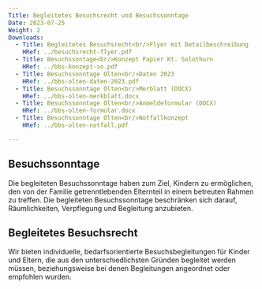 ```yaml
---
Title: Begleitetes Besuchsrecht und Besuchssonntage
Date: 2023-07-25
Weight: 2
Downloads:
  - Title: Begleitetes Besuchsrecht<br/>Flyer mit Detailbeschreibung
    HRef: ../besuchsrecht-flyer.pdf
  - Title: Besuchssontage<br/>Konzept Papier Kt. Solothurn
    HRef: ../bbs-konzept-so.pdf
  - Title: Besuchssonntage Olten<br/>Daten 2023
    HRef: ../bbs-olten-daten-2023.pdf
  - Title: Besuchssonntage Olten<br/>Merblatt (DOCX)
    HRef: ../bbs-olten-merkblatt.docx
  - Title: Besuchssonntage Olten<br/>Anmeldeformular (DOCX)
    HRef: ../bbs-olten-formular.docx
  - Title: Besuchssonntage Olten<br/>Notfallkonzept
    HRef: ../bbs-olten-notfall.pdf

---
```


## Besuchssonntage

Die begleiteten Besuchssonntage haben zum Ziel, Kindern zu ermöglichen, den von der Familie getrenntlebenden Elternteil in einem betreuten Rahmen zu treffen. Die begleiteten Besuchssonntage beschränken sich darauf, Räumlichkeiten, Verpflegung und Begleitung anzubieten.

## Begleitetes Besuchsrecht

Wir bieten individuelle, bedarfsorientierte Besuchsbegleitungen für Kinder
und Eltern, die aus den unterschiedlichsten Gründen begleitet werden
müssen, beziehungsweise bei denen Begleitungen angeordnet oder
empfohlen wurden.

